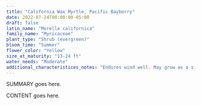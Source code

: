 ```yaml
---
title: "California Wax Myrtle, Pacific Bayberry"
date: 2022-07-24T00:00:00-05:00
draft: false
latin_name: "Morella californica"
family_name: "Myricaceae"
plant_type: "Shrub (evergreen)"
bloom_time: "Summer"
flower_color: "Yellow"
size_at_maturity: "13-24 ft"
water_needs: "Moderate"
additional_characteristices_notes: "Endures wind well. May grow as a single trunk standard tree."
---
```


SUMMARY goes here.

<!--more-->

CONTENT goes here.